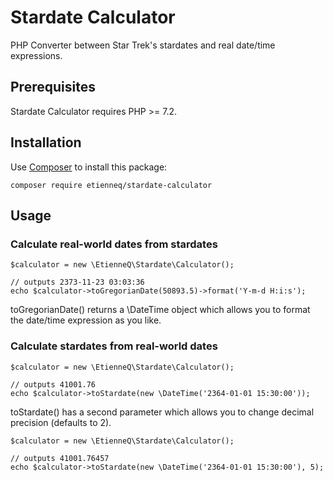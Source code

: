 # Stardate Calculator

PHP Converter between Star Trek's stardates and real date/time expressions.

## Prerequisites

Stardate Calculator requires PHP >= 7.2.

## Installation

Use [Composer](https://getcomposer.org/) to install this package:

```
composer require etienneq/stardate-calculator
```

## Usage

### Calculate real-world dates from stardates

```
$calculator = new \EtienneQ\Stardate\Calculator();

// outputs 2373-11-23 03:03:36
echo $calculator->toGregorianDate(50893.5)->format('Y-m-d H:i:s');
```

toGregorianDate() returns a \DateTime object which allows you to format the date/time expression as you like.

### Calculate stardates from real-world dates

```
$calculator = new \EtienneQ\Stardate\Calculator();

// outputs 41001.76
echo $calculator->toStardate(new \DateTime('2364-01-01 15:30:00'));
```

toStardate() has a second parameter which allows you to change decimal precision (defaults to 2).

```
$calculator = new \EtienneQ\Stardate\Calculator();

// outputs 41001.76457
echo $calculator->toStardate(new \DateTime('2364-01-01 15:30:00'), 5);
```